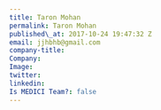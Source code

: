 ```yaml
---
title: Taron Mohan
permalink: Taron Mohan
published\_at: 2017-10-24 19:47:32 Z
email: jjhbhb@gmail.com
company-title: 
Company: 
Image: 
twitter: 
linkedin: 
Is MEDICI Team?: false
---
```


